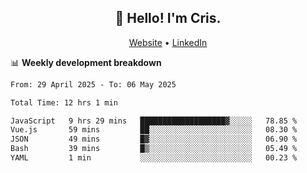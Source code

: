 
<h2 align="center">👋 Hello! I'm Cris.</h2>
<p align="center">
  <a href="https://www.criscunas.dev">Website</a> •
  <a href="https://www.linkedin.com/in/cristophercunas/">LinkedIn</a> 
</p>


📊 **Weekly development breakdown**
<!--START_SECTION:waka-->

```txt
From: 29 April 2025 - To: 06 May 2025

Total Time: 12 hrs 1 min

JavaScript   9 hrs 29 mins   ███████████████████▓░░░░░   78.85 %
Vue.js       59 mins         ██░░░░░░░░░░░░░░░░░░░░░░░   08.30 %
JSON         49 mins         █▓░░░░░░░░░░░░░░░░░░░░░░░   06.90 %
Bash         39 mins         █▒░░░░░░░░░░░░░░░░░░░░░░░   05.49 %
YAML         1 min           ░░░░░░░░░░░░░░░░░░░░░░░░░   00.23 %
```

<!--END_SECTION:waka-->
